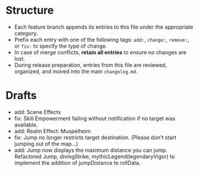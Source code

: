 # Structure
- Each feature branch appends its entries to this file under the appropriate category.
- Prefix each entry with one of the following tags: `add:`, `change:`, `remove:`, or `fix:` to specify the type of change.
- In case of merge conflicts, **retain all entries** to ensure no changes are lost.
- During release preparation, entries from this file are reviewed, organized, and moved into the main `changelog.md`.
# Drafts
- add: Scene Effects
- fix: Skill Empowerment failing without notification if no target was available.
- add: Realm Effect: Muspelheim
- fix: Jump no longer restricts target destination. (Please don't start jumping out of the map...)
- add: Jump now displays the maximum distance you can jump.
Refactored Jump, divingStrike, mythicLegend(legendaryVigor) to implement the addition of jumpDistance to rollData.